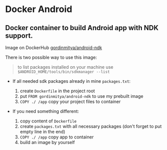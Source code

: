 # Docker Android
## Docker container to build Android app with NDK support.

Image on DockerHub [gordinmitya/android-ndk](https://hub.docker.com/repository/docker/gordinmitya/android-ndk)

There is two possible way to use this image:

> to list packages installed on your machine use `$ANDROID_HOME/tools/bin/sdkmanager --list`

* If all needed sdk packages already in mine `packages.txt`: 

    1. create `Dockerfile` in the project root
    2. put `FROM gordinmitya/android-ndk` to use my prebuilt image
    3. `COPY ./ /app` copy your project files to container

* If you need something different:

    1. copy content of `Dockerfile`
    2. create `packages.txt` with all necessary packages (don't forget to put empty line in the end)
    3. `COPY ./ /app` copy app to container
    4. build an image by yourself
